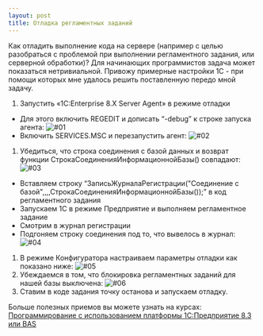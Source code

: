 ```yaml
---
layout: post
title: Отладка регламентных заданий
---
```


Как отладить выполнение кода на сервере (например с целью разобраться с проблемой при выполнении регламентного задания, или серверной обработки)?
Для начинающих программистов задача может показаться нетривиальной.
Привожу примерные настройки 1С - при помощи которых мне удалось решить поставленную передо мной задачу.

1. Запустить «1C:Enterprise 8.Х Server Agent» в режиме отладки
  * Для этого включить REGEDIT и дописать “-debug” к строке запуска агента: ![#01](https://simonych.github.io/images/2101-01-04-server-debug-01.jpg)
  * Включить SERVICES.MSC и перезапустить агент: ![#02](https://simonych.github.io/images/2101-01-04-server-debug-02.jpg)
1. Убедиться, что строка соединения с базой данных  и возврат функции СтрокаСоединенияИнформационнойБазы() совпадают: ![#03](https://simonych.github.io/images/2101-01-04-server-debug-03.jpg)
 * Вставляем строку “ЗаписьЖурналаРегистрации("Соединение с базой",,,,СтрокаСоединенияИнформационнойБазы());” в код регламентного задания
 * Запуcкаем 1С в режиме Предприятие и выполняем регламентное задание
 * Смотрим в журнал регистрации
 * Подгоняем строку соединения под то, что вывелось в журнал: ![#04](https://simonych.github.io/images/2101-01-04-server-debug-04.jpg)
1. В режиме Конфигуратора настраиваем параметры отладки как показано ниже: 
   ![#05](https://simonych.github.io/images/2101-01-04-server-debug-05.jpg)
1. Убеждаемся в том, что блокировка регламентных заданий для нашей базы выключена: 
   ![#06](https://simonych.github.io/images/2101-01-04-server-debug-06.jpg)
1. Ставим в коде задания точку останова и запускаем отладку.

Больше полезных приемов вы можете узнать на курсах: [Программирование с использованием платформы 1С:Предприятие 8.3 или BAS](https://www.facebook.com/abc1courses)
